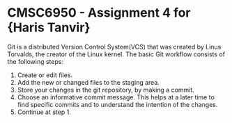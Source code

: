 # CMSC6950 - Assignment 4 for {Haris Tanvir}
Git is a distributed Version Control System(VCS) that was created by
Linus Torvalds, the creator of the Linux kernel.
The basic Git workflow consists of the following steps:
1. Create or edit files.
2. Add the new or changed files to the staging area.
3. Store your changes in the git repository, by making a commit.
4. Choose an informative commit message. This helps at a later time to find
specific commits and to understand the intention of the changes.
5. Continue at step 1.
